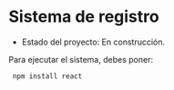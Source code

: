 <h1> Sistema de registro </h1>

- Estado del proyecto: En construcción.

Para ejecutar el sistema, debes poner:

``` npm install react```

